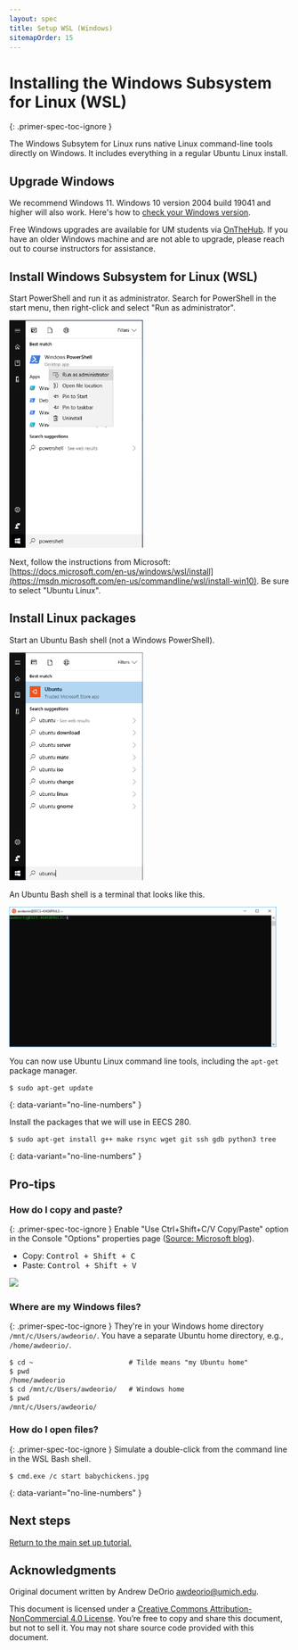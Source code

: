 ```yaml
---
layout: spec
title: Setup WSL (Windows)
sitemapOrder: 15
---
```


Installing the Windows Subsystem for Linux (WSL)
================================================
{: .primer-spec-toc-ignore }

The Windows Subsytem for Linux runs native Linux command-line tools directly on Windows.  It includes everything in a regular Ubuntu Linux install.


## Upgrade Windows
We recommend Windows 11.  Windows 10 version 2004 build 19041 and higher will also work.  Here's how to [check your Windows version](https://support.microsoft.com/en-us/help/4027391/windows-10-see-which-version-you-have).

Free Windows upgrades are available for UM students via [OnTheHub](https://its.umich.edu/computing/computers-software/software-services/onthehub). If you have an older Windows machine and are not able to upgrade, please reach out to course instructors for assistance.


## Install Windows Subsystem for Linux (WSL)
Start PowerShell and run it as administrator.  Search for PowerShell in the start menu, then right-click and select "Run as administrator".

<img src="images/wsl010.png" width="240px" />

Next, follow the instructions from Microsoft: [https://docs.microsoft.com/en-us/windows/wsl/install](https://msdn.microsoft.com/en-us/commandline/wsl/install-win10).  Be sure to select "Ubuntu Linux".

## Install Linux packages
Start an Ubuntu Bash shell (not a Windows PowerShell).

<img src="images/wsl020.png" width="240px" />

An Ubuntu Bash shell is a terminal that looks like this.

<img src="images/wsl030.png" width="480px" />

You can now use Ubuntu Linux command line tools, including the `apt-get` package manager.
```console
$ sudo apt-get update
```
{: data-variant="no-line-numbers" }

Install the packages that we will use in EECS 280.
```console
$ sudo apt-get install g++ make rsync wget git ssh gdb python3 tree
```
{: data-variant="no-line-numbers" }


## Pro-tips

### How do I copy and paste?
{: .primer-spec-toc-ignore }
Enable "Use Ctrl+Shift+C/V Copy/Paste" option in the Console "Options" properties page ([Source: Microsoft blog](https://devblogs.microsoft.com/commandline/copy-and-paste-arrives-for-linuxwsl-consoles/)).
- Copy: <kbd>Control + Shift + C</kbd>
- Paste: <kbd>Control + Shift + V</kbd>

<img src="https://devblogs.microsoft.com/wp-content/uploads/sites/33/2019/04/copy-paste.png" width=480px>


### Where are my Windows files?
{: .primer-spec-toc-ignore }
They're in your Windows home directory `/mnt/c/Users/awdeorio/`.  You have a separate Ubuntu home directory, e.g., `/home/awdeorio/`.
```console
$ cd ~                        # Tilde means "my Ubuntu home"
$ pwd
/home/awdeorio
$ cd /mnt/c/Users/awdeorio/   # Windows home
$ pwd
/mnt/c/Users/awdeorio/
```

### How do I open files?
{: .primer-spec-toc-ignore }
Simulate a double-click from the command line in the WSL Bash shell.
```console
$ cmd.exe /c start babychickens.jpg
```
{: data-variant="no-line-numbers" }


## Next steps
[Return to the main set up tutorial.](setup.html#windows)


## Acknowledgments
Original document written by Andrew DeOrio awdeorio@umich.edu.

This document is licensed under a [Creative Commons Attribution-NonCommercial 4.0 License](https://creativecommons.org/licenses/by-nc/4.0/). You’re free to copy and share this document, but not to sell it. You may not share source code provided with this document.
